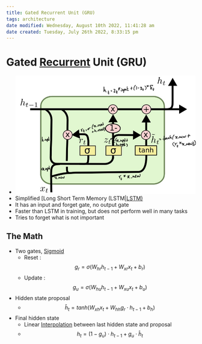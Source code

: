 ```yaml
---
title: Gated Recurrent Unit (GRU)
tags: architecture
date modified: Wednesday, August 10th 2022, 11:41:28 am
date created: Tuesday, July 26th 2022, 8:33:15 pm
---
```


# Gated [Recurrent](Recurrent.md) Unit (GRU)
- ![Pasted image 20220621124840](assets/Pasted%20image%2020220621124840.png)
- Simplified [Long Short Term Memory (LSTM|[LSTM)](Long%20Short%20Term%20Memory%20(LSTM)]].md)
- It has an input and forget gate, no output gate
- Faster than LSTM in training, but does not perform well in many tasks
- Tries to forget what is not important

## The Math
- Two gates, [Sigmoid](Sigmoid.md)
	- Reset : $$g_r = \sigma(W_{hr}h_{t-1} + W_{xr}x_t + b_r)$$
	- Update : $$g_u = \sigma(W_{hu}h_{t-1} + W_{xu}x_t + b_u)$$
- Hidden state proposal
	- $$\hat h_t = tanh(W_{xh}x_t + W_{hh}g_r\cdot h_{t-1} + b_h)$$
- Final hidden state
	- Linear [Interpolation](Interpolation.md) between last hidden state and proposal
	- $$h_t = (1-g_u)\cdot h_{t-1} + g_u \cdot \hat h_t$$

